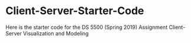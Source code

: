 # Client-Server-Starter-Code

Here is the starter code for the DS 5500 (Spring 2019) Assignment Client-Server Visualization and Modeling
